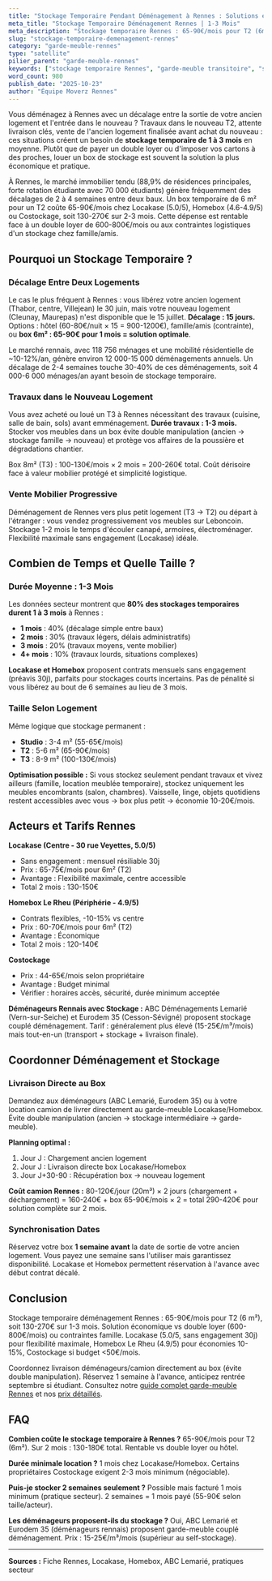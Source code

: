 ```yaml
---
title: "Stockage Temporaire Pendant Déménagement à Rennes : Solutions et Prix"
meta_title: "Stockage Temporaire Déménagement Rennes | 1-3 Mois"
meta_description: "Stockage temporaire Rennes : 65-90€/mois pour T2 (6m²), 130-270€ total sur 1-3 mois. Locakase, Homebox. Coordonnez déménagement + stockage."
slug: "stockage-temporaire-demenagement-rennes"
category: "garde-meuble-rennes"
type: "satellite"
pilier_parent: "garde-meuble-rennes"
keywords: ["stockage temporaire Rennes", "garde-meuble transitoire", "stockage déménagement Rennes"]
word_count: 980
publish_date: "2025-10-23"
author: "Équipe Moverz Rennes"
---
```


Vous déménagez à Rennes avec un décalage entre la sortie de votre ancien logement et l'entrée dans le nouveau ? Travaux dans le nouveau T2, attente livraison clés, vente de l'ancien logement finalisée avant achat du nouveau : ces situations créent un besoin de **stockage temporaire de 1 à 3 mois** en moyenne. Plutôt que de payer un double loyer ou d'imposer vos cartons à des proches, louer un box de stockage est souvent la solution la plus économique et pratique.

À Rennes, le marché immobilier tendu (88,9% de résidences principales, forte rotation étudiante avec 70 000 étudiants) génère fréquemment des décalages de 2 à 4 semaines entre deux baux. Un box temporaire de 6 m² pour un T2 coûte 65-90€/mois chez Locakase (5.0/5), Homebox (4.6-4.9/5) ou Costockage, soit 130-270€ sur 2-3 mois. Cette dépense est rentable face à un double loyer de 600-800€/mois ou aux contraintes logistiques d'un stockage chez famille/amis.

## Pourquoi un Stockage Temporaire ?

### Décalage Entre Deux Logements

Le cas le plus fréquent à Rennes : vous libérez votre ancien logement (Thabor, centre, Villejean) le 30 juin, mais votre nouveau logement (Cleunay, Maurepas) n'est disponible que le 15 juillet. **Décalage : 15 jours.** Options : hôtel (60-80€/nuit × 15 = 900-1200€), famille/amis (contrainte), ou **box 6m² : 65-90€ pour 1 mois = solution optimale**.

Le marché rennais, avec 118 756 ménages et une mobilité résidentielle de ~10-12%/an, génère environ 12 000-15 000 déménagements annuels. Un décalage de 2-4 semaines touche 30-40% de ces déménagements, soit 4 000-6 000 ménages/an ayant besoin de stockage temporaire.

### Travaux dans le Nouveau Logement

Vous avez acheté ou loué un T3 à Rennes nécessitant des travaux (cuisine, salle de bain, sols) avant emménagement. **Durée travaux : 1-3 mois.** Stocker vos meubles dans un box évite double manipulation (ancien → stockage famille → nouveau) et protège vos affaires de la poussière et dégradations chantier.

Box 8m² (T3) : 100-130€/mois × 2 mois = 200-260€ total. Coût dérisoire face à valeur mobilier protégé et simplicité logistique.

### Vente Mobilier Progressive

Déménagement de Rennes vers plus petit logement (T3 → T2) ou départ à l'étranger : vous vendez progressivement vos meubles sur Leboncoin. Stockage 1-2 mois le temps d'écouler canapé, armoires, électroménager. Flexibilité maximale sans engagement (Locakase) idéale.

## Combien de Temps et Quelle Taille ?

### Durée Moyenne : 1-3 Mois

Les données secteur montrent que **80% des stockages temporaires durent 1 à 3 mois** à Rennes :
- **1 mois** : 40% (décalage simple entre baux)
- **2 mois** : 30% (travaux légers, délais administratifs)
- **3 mois** : 20% (travaux moyens, vente mobilier)
- **4+ mois** : 10% (travaux lourds, situations complexes)

**Locakase et Homebox** proposent contrats mensuels sans engagement (préavis 30j), parfaits pour stockages courts incertains. Pas de pénalité si vous libérez au bout de 6 semaines au lieu de 3 mois.

### Taille Selon Logement

Même logique que stockage permanent :
- **Studio** : 3-4 m² (55-65€/mois)
- **T2** : 5-6 m² (65-90€/mois)
- **T3** : 8-9 m² (100-130€/mois)

**Optimisation possible :** Si vous stockez seulement pendant travaux et vivez ailleurs (famille, location meublée temporaire), stockez uniquement les meubles encombrants (salon, chambres). Vaisselle, linge, objets quotidiens restent accessibles avec vous → box plus petit → économie 10-20€/mois.

## Acteurs et Tarifs Rennes

**Locakase (Centre - 30 rue Veyettes, 5.0/5)**
- Sans engagement : mensuel résiliable 30j
- Prix : 65-75€/mois pour 6m² (T2)
- Avantage : Flexibilité maximale, centre accessible
- Total 2 mois : 130-150€

**Homebox Le Rheu (Périphérie - 4.9/5)**
- Contrats flexibles, -10-15% vs centre
- Prix : 60-70€/mois pour 6m² (T2)
- Avantage : Économique
- Total 2 mois : 120-140€

**Costockage**
- Prix : 44-65€/mois selon propriétaire
- Avantage : Budget minimal
- Vérifier : horaires accès, sécurité, durée minimum acceptée

**Déménageurs Rennais avec Stockage :**
ABC Déménagements Lemarié (Vern-sur-Seiche) et Eurodem 35 (Cesson-Sévigné) proposent stockage couplé déménagement. Tarif : généralement plus élevé (15-25€/m³/mois) mais tout-en-un (transport + stockage + livraison finale).

## Coordonner Déménagement et Stockage

### Livraison Directe au Box

Demandez aux déménageurs (ABC Lemarié, Eurodem 35) ou à votre location camion de livrer directement au garde-meuble Locakase/Homebox. Évite double manipulation (ancien → stockage intermédiaire → garde-meuble).

**Planning optimal :**
1. Jour J : Chargement ancien logement
2. Jour J : Livraison directe box Locakase/Homebox
3. Jour J+30-90 : Récupération box → nouveau logement

**Coût camion Rennes :** 80-120€/jour (20m³) × 2 jours (chargement + déchargement) = 160-240€ + box 65-90€/mois × 2 = total 290-420€ pour solution complète sur 2 mois.

### Synchronisation Dates

Réservez votre box **1 semaine avant** la date de sortie de votre ancien logement. Vous payez une semaine sans l'utiliser mais garantissez disponibilité. Locakase et Homebox permettent réservation à l'avance avec début contrat décalé.

## Conclusion

Stockage temporaire déménagement Rennes : 65-90€/mois pour T2 (6 m²), soit 130-270€ sur 1-3 mois. Solution économique vs double loyer (600-800€/mois) ou contraintes famille. Locakase (5.0/5, sans engagement 30j) pour flexibilité maximale, Homebox Le Rheu (4.9/5) pour économies 10-15%, Costockage si budget <50€/mois.

Coordonnez livraison déménageurs/camion directement au box (évite double manipulation). Réservez 1 semaine à l'avance, anticipez rentrée septembre si étudiant. Consultez notre [guide complet garde-meuble Rennes](garde-meuble-rennes) et nos [prix détaillés](prix-garde-meuble-rennes-2025).

## FAQ

**Combien coûte le stockage temporaire à Rennes ?**
65-90€/mois pour T2 (6m²). Sur 2 mois : 130-180€ total. Rentable vs double loyer ou hôtel.

**Durée minimale location ?**
1 mois chez Locakase/Homebox. Certains propriétaires Costockage exigent 2-3 mois minimum (négociable).

**Puis-je stocker 2 semaines seulement ?**
Possible mais facturé 1 mois minimum (pratique secteur). 2 semaines = 1 mois payé (55-90€ selon taille/acteur).

**Les déménageurs proposent-ils du stockage ?**
Oui, ABC Lemarié et Eurodem 35 (déménageurs rennais) proposent garde-meuble couplé déménagement. Prix : 15-25€/m³/mois (supérieur au self-stockage).

---
**Sources :** Fiche Rennes, Locakase, Homebox, ABC Lemarié, pratiques secteur

